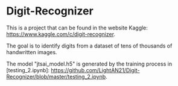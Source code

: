 # Digit-Recognizer

This is a project that can be found in the website Kaggle: https://www.kaggle.com/c/digit-recognizer.

The goal is to identify digits from a dataset of tens of thousands of handwritten images.

The model "jtsai_model.h5" is generated by the training process in [testing_2.ipynb]: https://github.com/LightAN21/Digit-Recognizer/blob/master/testing_2.ipynb.

